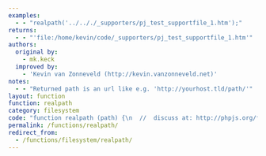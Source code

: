 ```yaml
---
examples:
  - - "realpath('../.././_supporters/pj_test_supportfile_1.htm');"
returns:
  - - "'file:/home/kevin/code/_supporters/pj_test_supportfile_1.htm'"
authors:
  original by:
    - mk.keck
  improved by:
    - 'Kevin van Zonneveld (http://kevin.vanzonneveld.net)'
notes:
  - - "Returned path is an url like e.g. 'http://yourhost.tld/path/'"
layout: function
function: realpath
category: filesystem
code: "function realpath (path) {\n  //  discuss at: http://phpjs.org/functions/realpath/\n  // original by: mk.keck\n  // improved by: Kevin van Zonneveld (http://kevin.vanzonneveld.net)\n  //        note: Returned path is an url like e.g. 'http://yourhost.tld/path/'\n  //   example 1: realpath('../.././_supporters/pj_test_supportfile_1.htm');\n  //   returns 1: 'file:/home/kevin/code/_supporters/pj_test_supportfile_1.htm'\n\n  var p = 0,\n    arr = [] /* Save the root, if not given */\n  var r = this.window.location.href /* Avoid input failures */\n  path = (path + '')\n    .replace('\\\\', '/') /* Check if there's a port in path (like 'http://') */\n  if (path.indexOf('://') !== -1) {\n    p = 1\n  } /* Ok, there's not a port in path, so let's take the root */\n  if (!p) {\n    path = r.substring(0, r.lastIndexOf('/') + 1) + path\n  } /* Explode the given path into it's parts */\n  arr = path.split('/') /* The path is an array now */\n  path = [] /* Foreach part make a check */\n  for (var k in arr) { /* This is'nt really interesting */\n    if (arr[k] == '.') {\n      continue\n    } /* This reduces the realpath */\n    if (arr[k] == '..') {\n      /* But only if there more than 3 parts in the path-array.\n       * The first three parts are for the uri */\n      if (path.length > 3) {\n        path.pop()\n      }\n    } /* This adds parts to the realpath */\n    else {\n      /* But only if the part is not empty or the uri\n       * (the first three parts ar needed) was not\n       * saved */\n      if ((path.length < 2) || (arr[k] !== '')) {\n        path.push(arr[k])\n      }\n    }\n  } /* Returns the absloute path as a string */\n  return path.join('/')\n}\n"
permalink: /functions/realpath/
redirect_from:
  - /functions/filesystem/realpath/
---
```


<!-- WARNING! This file is auto generated by `npm run web:inject`, do not edit by hand -->
